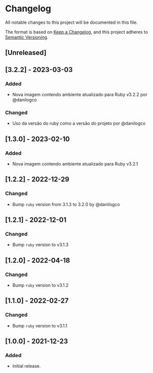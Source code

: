 # Changelog

All notable changes to this project will be documented in this file.

The format is based on [Keep a Changelog](http://keepachangelog.com/en/1.0.0/),
and this project adheres to [Semantic Versioning](http://semver.org/spec/v2.0.0.html).

## [Unreleased]

## [3.2.2] - 2023-03-03

### Added

- Nova imagem contendo ambiente atualizado para Ruby v3.2.2 por @danilogco

### Changed

- Uso da versão do ruby como a versão do projeto por @danilogco

## [1.3.0] - 2023-02-10

### Added

- Nova imagem contendo ambiente atualizado para Ruby v3.2.1

## [1.2.2] - 2022-12-29

### Changed

- Bump `ruby` version from 3.1.3 to 3.2.0 by @danilogco

## [1.2.1] - 2022-12-01

### Changed

- Bump `ruby` version to v3.1.3

## [1.2.0] - 2022-04-18

### Changed

- Bump `ruby` version to v3.1.2

## [1.1.0] - 2022-02-27

### Changed

- Bump `ruby` version to v3.1.1

## [1.0.0] - 2021-12-23

### Added

- Initial release.
